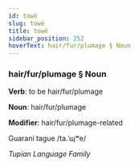 ```yaml
---
id: towë
slug: towë
title: towë
sidebar_position: 252
hoverText: hair/fur/plumage § Noun
---
```


### hair/fur/plumage § Noun

**Verb**: to be hair/fur/plumage

**Noun**: hair/fur/plumage

**Modifier**: hair/fur/plumage-related

Guaraní tague /ta.ˈɰʷe/

*Tupian Language Family*